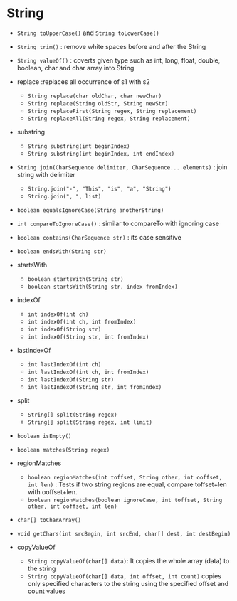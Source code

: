 # String

- `String toUpperCase()` and `String toLowerCase()`
- `String trim()` : remove white spaces before and after the String
- `String valueOf()` : coverts given type such as int, long, float, double, boolean, char and char array into String
- replace :replaces all occurrence of s1 with s2
  - `String replace(char oldChar, char newChar)`
  - `String replace(String oldStr, String newStr)`
  - `String replaceFirst(String regex, String replacement)`
  - `String replaceAll(String regex, String replacement)`

- substring
  - `String substring(int beginIndex)`
  - `String substring(int beginIndex, int endIndex)`
- `String join(CharSequence delimiter, CharSequence... elements)` : join string with delimiter
  - `String.join("-", "This", "is", "a", "String")`
  - `String.join(", ", list)`

- `boolean equalsIgnoreCase(String anotherString)`
- `int compareToIgnoreCase()` : similar to compareTo with ignoring case
- `boolean contains(CharSequence str)` : its case sensitive
- `boolean endsWith(String str)`
- startsWith
  - `boolean startsWith(String str)`
  - `boolean startsWith(String str, index fromIndex)`
- indexOf
  - `int indexOf(int ch)`
  - `int indexOf(int ch, int fromIndex)`
  - `int indexOf(String str)`
  - `int indexOf(String str, int fromIndex)`
- lastIndexOf
  - `int lastIndexOf(int ch)`
  - `int lastIndexOf(int ch, int fromIndex)`
  - `int lastIndexOf(String str)`
  - `int lastIndexOf(String str, int fromIndex)`
- split
  - `String[] split(String regex)`
  - `String[] split(String regex, int limit)`
- `boolean isEmpty()`
- `boolean matches(String regex)`
- regionMatches
  - `boolean regionMatches(int toffset, String other, int ooffset, int len)` : Tests if two string regions are equal, compare toffset+len with ooffset+len.
  - `boolean regionMatches(boolean ignoreCase, int toffset, String other, int ooffset, int len)`
- `char[] toCharArray()`
- `void getChars(int srcBegin, int srcEnd, char[] dest, int destBegin)`
- copyValueOf
  - `String copyValueOf(char[] data)`: It copies the whole array (data) to the string
  - `String copyValueOf(char[] data, int offset, int count)` copies only specified characters to the string using the specified offset and count values
